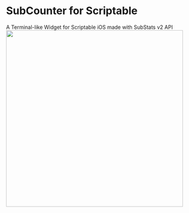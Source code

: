 # SubCounter for Scriptable
A Terminal-like Widget for Scriptable iOS made with SubStats v2 API
<img src="ttps://user-images.githubusercontent.com/1331289/156049785-9f5facfb-9617-48e7-bc26-f6d405b081d6.jpg" width="480">

